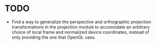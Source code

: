 # TODO
- Find a way to generalize the perspective and orthographic projection 
  transformations in the projection module to accomodate an arbitrary
  choice of local frame and normalized device coordinates, instead of
  only providing the one that OpenGL uses.